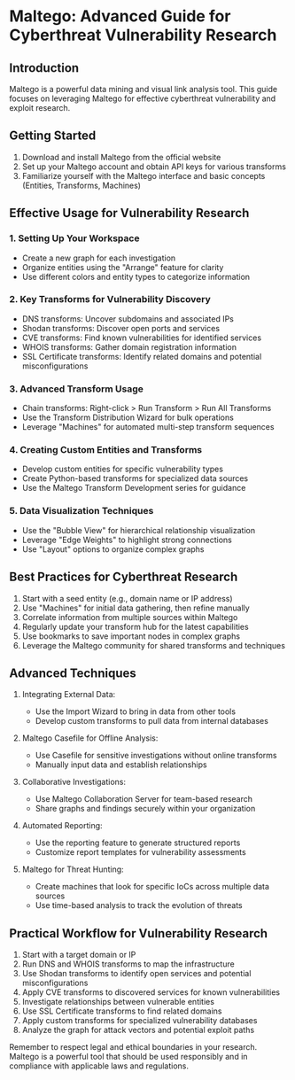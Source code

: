 # Maltego: Advanced Guide for Cyberthreat Vulnerability Research

## Introduction
Maltego is a powerful data mining and visual link analysis tool. This guide focuses on leveraging Maltego for effective cyberthreat vulnerability and exploit research.

## Getting Started

1. Download and install Maltego from the official website
2. Set up your Maltego account and obtain API keys for various transforms
3. Familiarize yourself with the Maltego interface and basic concepts (Entities, Transforms, Machines)

## Effective Usage for Vulnerability Research

### 1. Setting Up Your Workspace

- Create a new graph for each investigation
- Organize entities using the "Arrange" feature for clarity
- Use different colors and entity types to categorize information

### 2. Key Transforms for Vulnerability Discovery

- DNS transforms: Uncover subdomains and associated IPs
- Shodan transforms: Discover open ports and services
- CVE transforms: Find known vulnerabilities for identified services
- WHOIS transforms: Gather domain registration information
- SSL Certificate transforms: Identify related domains and potential misconfigurations

### 3. Advanced Transform Usage

- Chain transforms: Right-click > Run Transform > Run All Transforms
- Use the Transform Distribution Wizard for bulk operations
- Leverage "Machines" for automated multi-step transform sequences

### 4. Creating Custom Entities and Transforms

- Develop custom entities for specific vulnerability types
- Create Python-based transforms for specialized data sources
- Use the Maltego Transform Development series for guidance

### 5. Data Visualization Techniques

- Use the "Bubble View" for hierarchical relationship visualization
- Leverage "Edge Weights" to highlight strong connections
- Use "Layout" options to organize complex graphs

## Best Practices for Cyberthreat Research

1. Start with a seed entity (e.g., domain name or IP address)
2. Use "Machines" for initial data gathering, then refine manually
3. Correlate information from multiple sources within Maltego
4. Regularly update your transform hub for the latest capabilities
5. Use bookmarks to save important nodes in complex graphs
6. Leverage the Maltego community for shared transforms and techniques

## Advanced Techniques

1. Integrating External Data:
   - Use the Import Wizard to bring in data from other tools
   - Develop custom transforms to pull data from internal databases

2. Maltego Casefile for Offline Analysis:
   - Use Casefile for sensitive investigations without online transforms
   - Manually input data and establish relationships

3. Collaborative Investigations:
   - Use Maltego Collaboration Server for team-based research
   - Share graphs and findings securely within your organization

4. Automated Reporting:
   - Use the reporting feature to generate structured reports
   - Customize report templates for vulnerability assessments

5. Maltego for Threat Hunting:
   - Create machines that look for specific IoCs across multiple data sources
   - Use time-based analysis to track the evolution of threats

## Practical Workflow for Vulnerability Research

1. Start with a target domain or IP
2. Run DNS and WHOIS transforms to map the infrastructure
3. Use Shodan transforms to identify open services and potential misconfigurations
4. Apply CVE transforms to discovered services for known vulnerabilities
5. Investigate relationships between vulnerable entities
6. Use SSL Certificate transforms to find related domains
7. Apply custom transforms for specialized vulnerability databases
8. Analyze the graph for attack vectors and potential exploit paths

Remember to respect legal and ethical boundaries in your research. Maltego is a powerful tool that should be used responsibly and in compliance with applicable laws and regulations.
